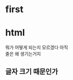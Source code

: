 # first
<!DOCTYPE html>
<html lang="ko">
<head>
    <meta charset="UTF-8">
    <meta http-equiv="X-UA-Compatible" content="IE=edge">
    <meta name="viewport" content="width=device-width, initial-scale=1.0">
    <title>.</title>
</head>
<body>
    <h1>html</h1>
    뭐가 어떻게 되는지 모르겠다 아직<br>
    줄은 왜 생기는거지
    <h2>글자 크기 때문인가</h2>
</body>
</html>

